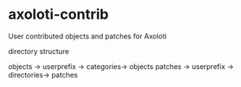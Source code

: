 # axoloti-contrib
User contributed objects and patches for Axoloti

directory structure

objects -> userprefix -> categories-> objects
patches -> userprefix -> directories-> patches
